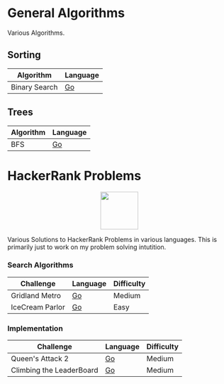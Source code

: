 # General Algorithms
Various Algorithms.

## Sorting
| Algorithm     | Language |
|---------------|----------|
| Binary Search | [Go]()   |

## Trees

| Algorithm     | Language |
|---------------|----------|
| BFS | [Go]()   |

# HackerRank Problems
<p align="center">
    <a href="https://www.hackerrank.com/RodneyShag">
        <img height=85 src="https://d3keuzeb2crhkn.cloudfront.net/hackerrank/assets/styleguide/logo_wordmark-f5c5eb61ab0a154c3ed9eda24d0b9e31.svg">
    </a>
</p>

Various Solutions to HackerRank Problems in various languages.
This is primarily just to work on my problem solving intutition.

### Search Algorithms
| Challenge | Language | Difficulty |
| --------- | --------- | --------- |
| Gridland Metro | [Go]() | Medium |
| IceCream Parlor | [Go]() | Easy |


### Implementation

| Challenge | Language | Difficulty |
| --------- | --------- | --------- |
| Queen's Attack 2 | [Go]() | Medium |
| Climbing the LeaderBoard | [Go]() | Medium |
